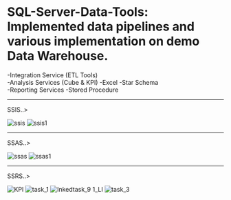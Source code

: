 # SQL-Server-Data-Tools: Implemented data pipelines and various implementation on demo Data Warehouse.
-Integration Service (ETL Tools)    
-Analysis Services (Cube &amp; KPI)  -Excel  -Star Schema   
-Reporting Services   -Stored Procedure
_______________________________________________________________________________________________________

SSIS..>

![ssis](https://user-images.githubusercontent.com/71445201/137791804-4441fd34-4d98-443a-b656-0fd615baab5a.png)
![ssis1](https://user-images.githubusercontent.com/71445201/137791809-d9445838-ee81-4f72-83aa-4fd9840995d4.png)

_______________________________________________________________________________________________________

SSAS..>

![ssas](https://user-images.githubusercontent.com/71445201/137791974-ba58e2ad-7263-4833-8c3d-c5e975a6417f.png)
![ssas1](https://user-images.githubusercontent.com/71445201/137791986-c8cbe4f4-7f72-4e4f-8068-c69aad32ffab.png)
_______________________________________________________________________________________________________

SSRS..>

![KPI](https://user-images.githubusercontent.com/71445201/137793242-10435ece-3bd0-4ea6-8b6f-bb8afd98f7c8.png)
![task_1](https://user-images.githubusercontent.com/71445201/137793268-7dbd56b4-ff51-4687-977a-1ca42860b848.png)
![Inkedtask_9 1_LI](https://user-images.githubusercontent.com/71445201/137793276-84cba056-54ca-48bb-9beb-7cb7dd632961.jpg)
![task_3](https://user-images.githubusercontent.com/71445201/137793296-e1093b6a-6d9a-4036-a4a2-96c5f6399ba4.png)
